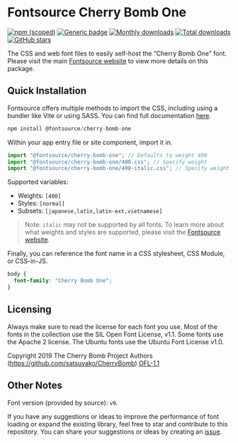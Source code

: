 # Fontsource Cherry Bomb One

[![npm (scoped)](https://img.shields.io/npm/v/@fontsource/cherry-bomb-one?color=brightgreen)](https://www.npmjs.com/package/@fontsource/cherry-bomb-one) [![Generic badge](https://img.shields.io/badge/fontsource-passing-brightgreen)](https://github.com/fontsource/fontsource) [![Monthly downloads](https://badgen.net/npm/dm/@fontsource/cherry-bomb-one)](https://github.com/fontsource/fontsource) [![Total downloads](https://badgen.net/npm/dt/@fontsource/cherry-bomb-one)](https://github.com/fontsource/fontsource) [![GitHub stars](https://img.shields.io/github/stars/fontsource/fontsource.svg?style=social&label=Star)](https://github.com/fontsource/fontsource/stargazers)

The CSS and web font files to easily self-host the “Cherry Bomb One” font. Please visit the main [Fontsource website](https://fontsource.org/fonts/cherry-bomb-one) to view more details on this package.

## Quick Installation

Fontsource offers multiple methods to import the CSS, including using a bundler like Vite or using SASS. You can find full documentation [here](https://fontsource.org/docs/getting-started/introduction).

```javascript
npm install @fontsource/cherry-bomb-one
```

Within your app entry file or site component, import it in.

```javascript
import "@fontsource/cherry-bomb-one"; // Defaults to weight 400
import "@fontsource/cherry-bomb-one/400.css"; // Specify weight
import "@fontsource/cherry-bomb-one/400-italic.css"; // Specify weight and style
```

Supported variables:
- Weights: `[400]`
- Styles: `[normal]`
- Subsets: `[japanese,latin,latin-ext,vietnamese]`

> Note: `italic` may not be supported by all fonts. To learn more about what weights and styles are supported, please visit the [Fontsource website](https://fontsource.org/fonts/cherry-bomb-one).

Finally, you can reference the font name in a CSS stylesheet, CSS Module, or CSS-in-JS.

```css
body {
  font-family: "Cherry Bomb One";
}
```

## Licensing
Always make sure to read the license for each font you use. Most of the fonts in the collection use the SIL Open Font License, v1.1. Some fonts use the Apache 2 license. The Ubuntu fonts use the Ubuntu Font License v1.0.

Copyright 2019 The Cherry Bomb Project Authors (https://github.com/satsuyako/CherryBomb)
[OFL-1.1](https://openfontlicense.org)

## Other Notes
Font version (provided by source): `v9`.

If you have any suggestions or ideas to improve the performance of font loading or expand the existing library, feel free to star and contribute to this repository. You can share your suggestions or ideas by creating an [issue](https://github.com/fontsource/fontsource/issues).